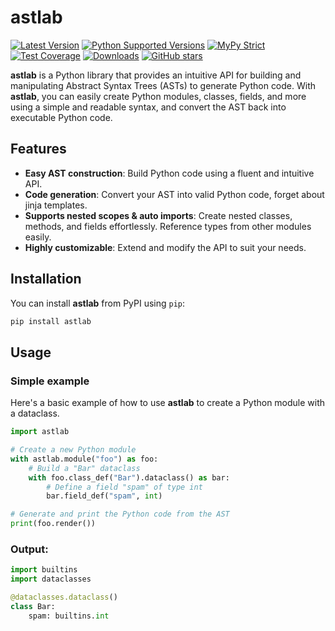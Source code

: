 # astlab

[![Latest Version](https://img.shields.io/pypi/v/astlab.svg)](https://pypi.python.org/pypi/astlab)
[![Python Supported Versions](https://img.shields.io/pypi/pyversions/astlab.svg)](https://pypi.python.org/pypi/astlab)
[![MyPy Strict](https://img.shields.io/badge/mypy-strict-blue)](https://mypy.readthedocs.io/en/stable/getting_started.html#strict-mode-and-configuration)
[![Test Coverage](https://codecov.io/gh/zerlok/astlab/branch/main/graph/badge.svg)](https://codecov.io/gh/zerlok/astlab)
[![Downloads](https://img.shields.io/pypi/dm/astlab.svg)](https://pypistats.org/packages/astlab)
[![GitHub stars](https://img.shields.io/github/stars/zerlok/astlab)](https://github.com/zerlok/astlab/stargazers)

**astlab** is a Python library that provides an intuitive API for building and manipulating Abstract Syntax Trees (ASTs) to generate Python code. With **astlab**, you can easily create Python modules, classes, fields, and more using a simple and readable syntax, and convert the AST back into executable Python code.

## Features

- **Easy AST construction**: Build Python code using a fluent and intuitive API.
- **Code generation**: Convert your AST into valid Python code, forget about jinja templates.
- **Supports nested scopes & auto imports**: Create nested classes, methods, and fields effortlessly. Reference types from other modules easily.
- **Highly customizable**: Extend and modify the API to suit your needs.

## Installation

You can install **astlab** from PyPI using `pip`:

```bash
pip install astlab
```

## Usage

### Simple example

Here's a basic example of how to use **astlab** to create a Python module with a dataclass.

```python
import astlab

# Create a new Python module
with astlab.module("foo") as foo:
    # Build a "Bar" dataclass
    with foo.class_def("Bar").dataclass() as bar:
        # Define a field "spam" of type int
        bar.field_def("spam", int)

# Generate and print the Python code from the AST
print(foo.render())
```

### Output:

```python
import builtins
import dataclasses

@dataclasses.dataclass()
class Bar:
    spam: builtins.int
```
